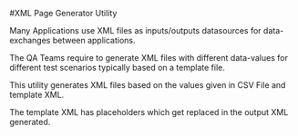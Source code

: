 #XML Page Generator Utility


Many Applications use XML files as inputs/outputs datasources for data-exchanges between applications.

The QA Teams require to generate XML files with different data-values for different test scenarios typically based on a template file.

This utility generates XML files based on the values given in CSV File and template XML.

The template XML has placeholders which get replaced in the output XML generated.

